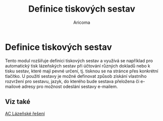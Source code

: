 ﻿---
    title: "Definice tiskových sestav"
    author: Aricoma
    ms.date: 04/30/2018
    ms.topic: article
    ms.prod: dynamics-nav-2017
    ms.contentlocale: cs-cz
    ms.lasthandoff: 04/30/2018
---

# Definice tiskových sestav
Tento modul rozšiřuje definici tiskových sestav a využívá se například pro automatický tisk lázeňských sestav při účtování různých dokladů nebo k tisku sestav, které mají pevné určení, tj. tisknou se na stránce přes konkrétní tlačítko.
U použití sestavy je možné definovat způsob získání vlastního rozvržení pro sestavu, jazyk, do kterého bude sestava přeložena či e-mailové adresy pro možnost odeslání sestavy e-mailem. 

## <a name="see-also"></a>Viz také
[AC Lázeňské řešení](ac-spa-solution.md)